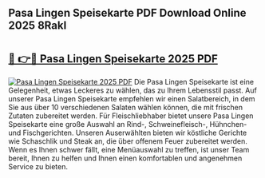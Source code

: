 ## Pasa Lingen Speisekarte PDF Download Online 2025 8RakI

# <h2><a href="http://gc92j4s.nevu.top/?p=Pasa+Lingen+Speisekarte">🔗 👉🔴 Pasa Lingen Speisekarte 2025 PDF</a></h2>

[![Pasa Lingen Speisekarte 2025 PDF](https://i.imgur.com/dBaPXMq.png)](http://gc92j4s.nevu.top/?p=Pasa+Lingen+Speisekarte)
Die Pasa Lingen Speisekarte ist eine Gelegenheit, etwas Leckeres zu wählen, das zu Ihrem Lebensstil passt. Auf unserer Pasa Lingen Speisekarte empfehlen wir einen Salatbereich, in dem Sie aus über 10 verschiedenen Salaten wählen können, die mit frischen Zutaten zubereitet werden. Für Fleischliebhaber bietet unsere Pasa Lingen Speisekarte eine große Auswahl an Rind-, Schweinefleisch-, Hühnchen- und Fischgerichten. Unseren Auserwählten bieten wir köstliche Gerichte wie Schaschlik und Steak an, die über offenem Feuer zubereitet werden. Wenn es Ihnen schwer fällt, eine Menüauswahl zu treffen, ist unser Team bereit, Ihnen zu helfen und Ihnen einen komfortablen und angenehmen Service zu bieten.
